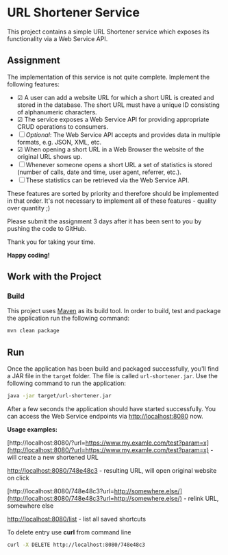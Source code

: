 # URL Shortener Service
This project contains a simple URL Shortener service which exposes its functionality via a Web Service API.

## Assignment
The implementation of this service is not quite complete. Implement the following features:

- ☑ A user can add a website URL for which a short URL is created and stored in the database. The short URL must have a unique ID
  consisting of alphanumeric characters.
- ☑ The service exposes a Web Service API for providing appropriate CRUD operations to consumers.
- ☐ *Optional*: The Web Service API accepts and provides data in multiple formats, e.g. JSON, XML, etc.
- ☑ When opening a short URL in a Web Browser the website of the original URL shows up.
- ☐ Whenever someone opens a short URL a set of statistics is stored (number of calls, date and time, user agent, referrer, etc.).
- ☐ These statistics can be retrieved via the Web Service API.

These features are sorted by priority and therefore should be implemented in that order. It's not necessary to implement
all of these features - quality over quantity ;)

Please submit the assignment 3 days after it has been sent to you by pushing the code to GitHub.

Thank you for taking your time.

**Happy coding!**

## Work with the Project

### Build
This project uses [Maven](https://maven.apache.org) as its build tool. In order to build, test and package the application
run the following command:

```bash
mvn clean package
```

## Run
Once the application has been build and packaged successfully, you'll find a JAR file in the `target` folder. The file
is called `url-shortener.jar`. Use the following command to run the application:

```bash
java -jar target/url-shortener.jar
```

After a few seconds the application should have started successfully. You can access the Web Service endpoints via
[http://localhost:8080](http://localhost:8080) now.

**Usage examples:**

[http://localhost:8080/?url=https://www.my.examle.com/test?param=x](http://localhost:8080/?url=https://www.my.examle.com/test?param=x) - will create a new shortened URL

[http://localhost:8080/748e48c3](http://localhost:8080/748e48c3) - resulting URL, will open original website on click

[http://localhost:8080/748e48c3?url=http://somewhere.else/](http://localhost:8080/748e48c3?url=http://somewhere.else/) - relink URL, somewhere else

[http://localhost:8080/list](http://localhost:8080/list) - list all saved shortcuts

To delete entry use **curl** from command line

```bash
curl -X DELETE http://localhost:8080/748e48c3
```
